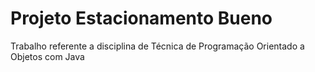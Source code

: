 # Projeto Estacionamento Bueno
Trabalho referente a disciplina de Técnica de Programação Orientado a Objetos com Java

